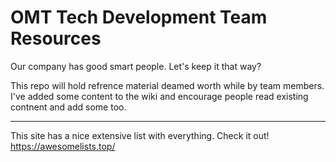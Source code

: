 # OMT Tech Development Team Resources

Our company has good smart people. Let's keep it that way?

This repo will hold refrence material deamed worth while by team members. I've added some content to the wiki and encourage people read existing contnent and add some too.

---

This site has a nice extensive list with everything. Check it out!
https://awesomelists.top/
